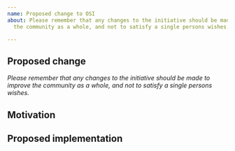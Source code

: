 ```yaml
---
name: Proposed change to OSI
about: Please remember that any changes to the initiative should be made to improve
  the community as a whole, and not to satisfy a single persons wishes.

---
```


## Proposed change

_Please remember that any changes to the initiative should be made to improve the community as a whole, and not to satisfy a single persons wishes._

## Motivation

## Proposed implementation
